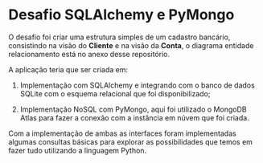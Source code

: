 # Desafio SQLAlchemy e PyMongo

O desafio foi criar uma estrutura simples de um cadastro bancário, consistindo na visão do **Cliente** e na visão da **Conta**, o diagrama entidade relacionamento está no anexo desse repositório.

A aplicação teria que ser criada em:

1) Implementação com SQLAlchemy e integrando com o banco de dados SQLite com o esquema relacional que foi disponibilizado;

2) Implementação NoSQL com PyMongo, aqui foi utilizado o MongoDB Atlas para fazer a conexão com a instância em núvem que foi criada.

Com a implementação de ambas as interfaces foram implementadas algumas consultas básicas para explorar as possibilidades que temos em fazer tudo utilizando a linguagem Python.


